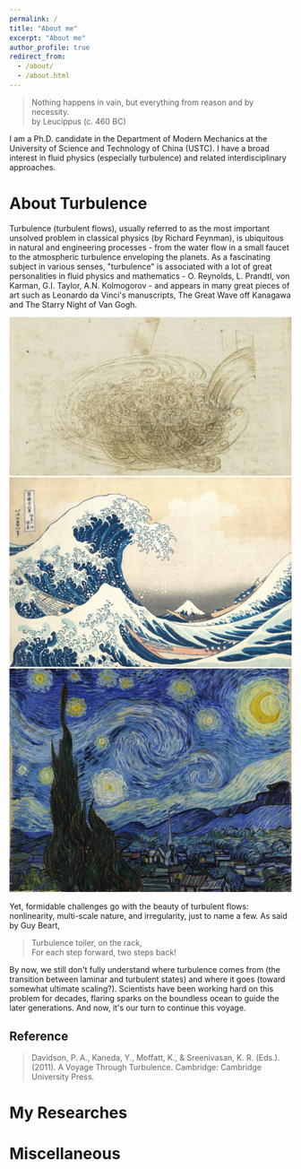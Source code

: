 ```yaml
---
permalink: /
title: "About me"
excerpt: "About me"
author_profile: true
redirect_from: 
  - /about/
  - /about.html
---
```


> Nothing happens in vain, but everything from reason and by necessity.  
> by Leucippus (c. 460 BC)

I am a Ph.D. candidate in the Department of Modern Mechanics at the University of Science and Technology of China (USTC). I have a broad interest in fluid physics (especially turbulence) and related interdisciplinary approaches.

About Turbulence
======

Turbulence (turbulent flows), usually referred to as the most important unsolved problem in classical physics (by Richard Feynman), is ubiquitous in natural and engineering processes - from the water flow in a small faucet to the atmospheric turbulence enveloping the planets. As a fascinating subject in various senses, "turbulence" is associated with a lot of great personalities in fluid physics and mathematics - O. Reynolds, L. Prandtl, von Karman, G.I. Taylor, A.N. Kolmogorov - and appears in many great pieces of art such as Leonardo da Vinci's manuscripts, The Great Wave off Kanagawa and The Starry Night of Van Gogh.

<img src="/images/daVinci.jpg" alt="Leonardo da Vinci's manuscripts">

<img src="/images/theGreatWave.jpg" alt="The Great Wave off Kanagawa">

<img src="/images/theStarryNight.jpg" alt="The Starry Night of Van Gogh">

Yet, formidable challenges go with the beauty of turbulent flows: nonlinearity, multi-scale nature, and irregularity, just to name a few. As said by Guy Beart, 

> Turbulence toiler, on the rack,  
> For each step forward, two steps back!

By now, we still don't fully understand where turbulence comes from (the transition between laminar and turbulent states) and where it goes (toward somewhat ultimate scaling?).
Scientists have been working hard on this problem for decades, flaring sparks on the boundless ocean to guide the later generations. And now, it's our turn to continue this voyage.

## Reference

> Davidson, P. A., Kaneda, Y., Moffatt, K., & Sreenivasan, K. R. (Eds.). (2011). A Voyage Through Turbulence. Cambridge: Cambridge University Press.

My Researches
======

Miscellaneous
======
   